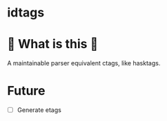 # idtags

# :diamond_shape_with_a_dot_inside: What is this :diamond_shape_with_a_dot_inside:
A maintainable parser equivalent ctags, like hasktags.

# Future
- [ ] Generate etags
